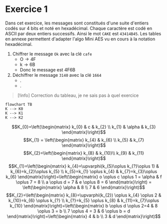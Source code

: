# Exercice 1

Dans cet exercice, les messages sont constitués d'une suite d'entiers codés sur 4 bits et noté en hexadécimal. Chaque caractère est codé en ASCII par deux entiers successifs. Ainsi le mot ``CAKE`` est ``43414B45``. Les tables en annexe permettent d'adapter l'algo Mini AES vu en cours à la notation hexadécimal.

1. Chiffrer le message ``Ok`` avec la clé ``cafe``
	- $\text{O}\to \text{4F}$
	- $\text{k}\to \text{6B}$
	- Donc le message est $\text{4F6B}$
2. Déchiffrer le message ``3140`` avec la clé ``1664``
	- .
	- .


>[!info] 
>Correction du tableau, je ne sais pas à quel exercice


```mermaid
flowchart TB
K --> K0
K --> K1
K --> K2
```

$$K_{0}=\left(\begin{matrix}
k_{0} & c & k_{2} \\
k_{1} & \alpha & k_{3}
\end{matrix}\right)$$
$$K_{1} = \left(\begin{matrix}
k_{4} & k_{6} \\
k_{5} & k_{7}
\end{matrix}\right)$$
$$K_{2}=\left(\begin{matrix}
k_{8} & k_{10}\\
k_{9} & k_{11}
\end{matrix}\right)$$
$$K_{1}=\left(\begin{matrix}
k_{4}=\upvarphi(k_{5}\oplus k_{?}\oplus 1) & k_{6}=k_{2}\oplus k_{5} \\
k_{5}=k_{1} \oplus k_{4} & k_{7}=k_{3}\oplus k_{6}
\end{matrix}\right)=\left(\begin{matrix}
o \oplus c \oplus 1 = \alpha & f \oplus 7 = 8 \\
a \oplus d = 7 & e \oplus 8 = 6
\end{matrix}\right) = \left(\begin{matrix}
\alpha & 8 \\
7  &  6
\end{matrix}\right)$$
$$K_{2}=\left(\begin{matrix}
k_{8}=\upvarphi(k_{2}) \oplus k_{4} \oplus 2 & k_{10}=k_{6} \oplus k_{?} \\
k_{?}=k_{5} \oplus k_{8} & k_{11}=k_{7}\oplus k_{10}
\end{matrix}\right)=\left(\begin{matrix}
b \oplus d \oplus 2=4 & 8 \oplus 3 = b \\
7 \oplus 4 = 3 & 6 \oplus b = d
\end{matrix}\right)=\left(\begin{matrix}
4 & b \\
3 & d
\end{matrix}\right)$$

